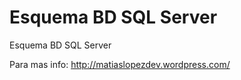 Esquema BD SQL Server
==============

Esquema BD SQL Server

Para mas info: http://matiaslopezdev.wordpress.com/
